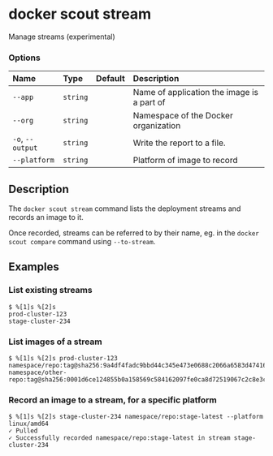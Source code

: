 # docker scout stream

<!---MARKER_GEN_START-->
Manage streams (experimental)

### Options

| Name             | Type     | Default | Description                                |
|:-----------------|:---------|:--------|:-------------------------------------------|
| `--app`          | `string` |         | Name of application the image is a part of |
| `--org`          | `string` |         | Namespace of the Docker organization       |
| `-o`, `--output` | `string` |         | Write the report to a file.                |
| `--platform`     | `string` |         | Platform of image to record                |


<!---MARKER_GEN_END-->

## Description

The `docker scout stream` command lists the deployment streams and records an image to it.

Once recorded, streams can be referred to by their name, eg. in the `docker scout compare` command using `--to-stream`.

## Examples

### List existing streams

```console
$ %[1]s %[2]s
prod-cluster-123
stage-cluster-234
```

### List images of a stream

```console
$ %[1]s %[2]s prod-cluster-123
namespace/repo:tag@sha256:9a4df4fadc9bbd44c345e473e0688c2066a6583d4741679494ba9228cfd93e1b
namespace/other-repo:tag@sha256:0001d6ce124855b0a158569c584162097fe0ca8d72519067c2c8e3ce407c580f
```

### Record an image to a stream, for a specific platform

```console
$ %[1]s %[2]s stage-cluster-234 namespace/repo:stage-latest --platform linux/amd64
✓ Pulled
✓ Successfully recorded namespace/repo:stage-latest in stream stage-cluster-234
```
